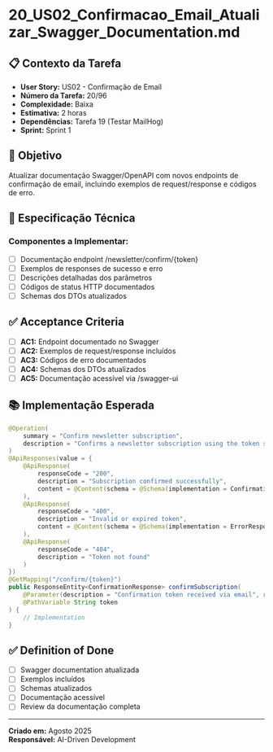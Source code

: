 # 20_US02_Confirmacao_Email_Atualizar_Swagger_Documentation.md

## 📋 Contexto da Tarefa
- **User Story:** US02 - Confirmação de Email
- **Número da Tarefa:** 20/96
- **Complexidade:** Baixa
- **Estimativa:** 2 horas
- **Dependências:** Tarefa 19 (Testar MailHog)
- **Sprint:** Sprint 1

## 🎯 Objetivo
Atualizar documentação Swagger/OpenAPI com novos endpoints de confirmação de email, incluindo exemplos de request/response e códigos de erro.

## 📝 Especificação Técnica
### **Componentes a Implementar:**
- [ ] Documentação endpoint /newsletter/confirm/{token}
- [ ] Exemplos de responses de sucesso e erro
- [ ] Descrições detalhadas dos parâmetros
- [ ] Códigos de status HTTP documentados
- [ ] Schemas dos DTOs atualizados

## ✅ Acceptance Criteria
- [ ] **AC1:** Endpoint documentado no Swagger
- [ ] **AC2:** Exemplos de request/response incluídos
- [ ] **AC3:** Códigos de erro documentados
- [ ] **AC4:** Schemas dos DTOs atualizados
- [ ] **AC5:** Documentação acessível via /swagger-ui

## 📚 Implementação Esperada
```java
@Operation(
    summary = "Confirm newsletter subscription",
    description = "Confirms a newsletter subscription using the token sent via email"
)
@ApiResponses(value = {
    @ApiResponse(
        responseCode = "200", 
        description = "Subscription confirmed successfully",
        content = @Content(schema = @Schema(implementation = ConfirmationResponse.class))
    ),
    @ApiResponse(
        responseCode = "400", 
        description = "Invalid or expired token",
        content = @Content(schema = @Schema(implementation = ErrorResponse.class))
    ),
    @ApiResponse(
        responseCode = "404", 
        description = "Token not found"
    )
})
@GetMapping("/confirm/{token}")
public ResponseEntity<ConfirmationResponse> confirmSubscription(
    @Parameter(description = "Confirmation token received via email", required = true)
    @PathVariable String token
) {
    // Implementation
}
```

## ✅ Definition of Done
- [ ] Swagger documentation atualizada
- [ ] Exemplos incluídos
- [ ] Schemas atualizados
- [ ] Documentação acessível
- [ ] Review da documentação completa

---
**Criado em:** Agosto 2025  
**Responsável:** AI-Driven Development